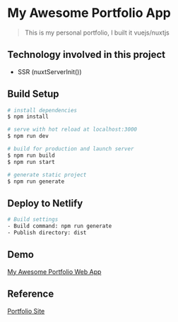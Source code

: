 # My Awesome Portfolio App

> This is my personal portfolio, I built it vuejs/nuxtjs

## Technology involved in this project
- SSR (nuxtServerInit())

## Build Setup

```bash
# install dependencies
$ npm install

# serve with hot reload at localhost:3000
$ npm run dev

# build for production and launch server
$ npm run build
$ npm run start

# generate static project
$ npm run generate
```

## Deploy to Netlify
```bash
# Build settings
- Build command: npm run generate
- Publish directory: dist
```

## Demo
[My Awesome Portfolio Web App](https://my-awesome-portfolio-nuxtjs.netlify.app/)

## Reference
[Portfolio Site](https://html-css-portfolio-css-grid-project.netlify.app/)
